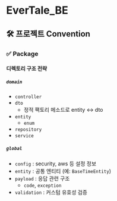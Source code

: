 # EverTale_BE

## 🛠️ 프로젝트 Convention

### ✅ Package

#### 디렉토리 구조 전략

##### `domain`
- `controller`
- `dto`  
  - 정적 팩토리 메소드로 entity ↔ dto
- `entity`  
  - `enum`
- `repository`
- `service`

##### `global`
- `config` : security, aws 등 설정 정보
- `entity` : 공통 엔티티 (예: `BaseTimeEntity`)
- `payload` : 응답 관련 구조  
  - `code`, `exception`
- `validation` : 커스텀 유효성 검증
